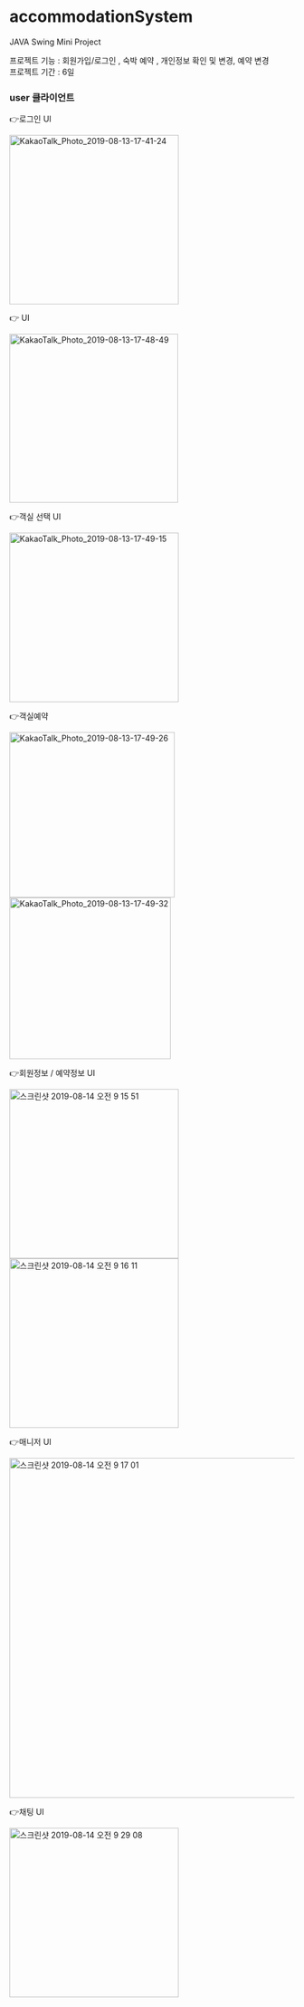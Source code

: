 # accommodationSystem

JAVA Swing Mini Project 

<p> 프로젝트 기능 : 회원가입/로그인 , 숙박 예약 , 개인정보 확인 및 변경, 예약 변경 </br>
    프로젝트 기간 : 6일 </p>



<p><b><h3>user 클라이언트</h3></b></p> 
<p>👉로그인 UI</p>
<img width="299" alt="KakaoTalk_Photo_2019-08-13-17-41-24" src="https://user-images.githubusercontent.com/40788586/62928333-54dd4280-bdf3-11e9-9f7e-030308ccd270.png">

<p>👉  UI</p>
<img width="298" alt="KakaoTalk_Photo_2019-08-13-17-48-49" src="https://user-images.githubusercontent.com/40788586/62928373-658db880-bdf3-11e9-8a6e-f15053d3f629.png">

<p>👉객실 선택 UI</p>
<img width="299" alt="KakaoTalk_Photo_2019-08-13-17-49-15" src="https://user-images.githubusercontent.com/40788586/62928393-6de5f380-bdf3-11e9-864d-d67da8a10a92.png">

<p>👉객실예약</p>
<img width="292" alt="KakaoTalk_Photo_2019-08-13-17-49-26" src="https://user-images.githubusercontent.com/40788586/62928444-835b1d80-bdf3-11e9-9b0a-75faa3527ab7.png">
<img width="285" alt="KakaoTalk_Photo_2019-08-13-17-49-32" src="https://user-images.githubusercontent.com/40788586/62928482-9241d000-bdf3-11e9-987a-457ab7b8f184.png">

<p>👉회원정보 / 예약정보 UI </p>
<img width="299" alt="스크린샷 2019-08-14 오전 9 15 51" src="https://user-images.githubusercontent.com/40788586/63000627-941b9a00-beac-11e9-85bb-04ace271c964.png">
<img width="299" alt="스크린샷 2019-08-14 오전 9 16 11" src="https://user-images.githubusercontent.com/40788586/63000678-b1e8ff00-beac-11e9-87ea-573e4d37dee1.png">

<p>👉매니저 UI </p>
<img width="600" alt="스크린샷 2019-08-14 오전 9 17 01" src="https://user-images.githubusercontent.com/40788586/62986429-89461280-be76-11e9-9cbc-d5f30ff56f4b.png">

<p>👉채팅 UI </p>
<img width="299" alt="스크린샷 2019-08-14 오전 9 29 08" src="https://user-images.githubusercontent.com/40788586/63000688-bb726700-beac-11e9-9909-4508867dc297.png">
